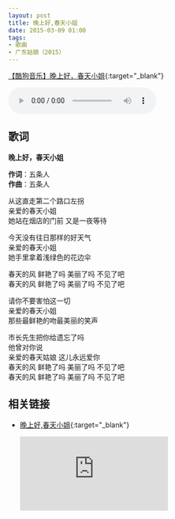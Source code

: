```yaml
---
layout: post
title: 晚上好,春天小姐
date: 2015-03-09 01:00
tags:
- 歌曲
- 广东姑娘（2015）
---
```


[【酷狗音乐】晚上好，春天小姐](https://www.kugou.com/song/#hash=F08F978BFD3333331F66C14A3F5769CB&album_id=977483){:target="_blank"}

<audio controls autoplay loop  src="https://onedrive.gimhoy.com/1drv/aHR0cHM6Ly8xZHJ2Lm1zL3UvcyFBbXVjeFU4NF9vc3NoQ1A2SWttRGFQU2Q4Rkdi.wav">
您的浏览器不支持 audio 标签。
</audio>

## 歌词

**晚上好，春天小姐**

**作词**：五条人  
**作曲**：五条人

从这直走第二个路口左拐  
亲爱的春天小姐  
她站在烟店的门前 又是一夜等待

今天没有往日那样的好天气  
亲爱的春天小姐  
她手里拿着浅绿色的花边伞

春天的风 鲜艳了吗 美丽了吗 不见了吧  
春天的风 鲜艳了吗 美丽了吗 不见了吧

请你不要害怕这一切  
亲爱的春天小姐  
那些最鲜艳的吻最美丽的笑声

市长先生把你给遗忘了吗  
他曾对你说  
亲爱的春天姑娘 这儿永远爱你  
春天的风 鲜艳了吗 美丽了吗 不见了吧  
春天的风 鲜艳了吗 美丽了吗 不见了吧

## 相关链接

- [晚上好,春天小姐](https://v.youku.com/v_show/id_XMTM2MzY2MTc5Ng==.html?spm=a2h0c.8166622.PhoneSokuUgc_2.dtitle){:target="_blank"}

  <div class="iframe-container"><iframe class="responsive-iframe" src='https://player.youku.com/embed/XMTM2MzY2MTc5Ng==' frameborder="no" allowfullscreen="true"></iframe></div>
  